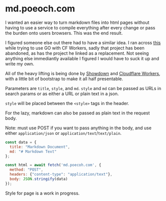 # md.poeoch.com
I wanted an easier way to turn markdown files into html pages without having to use a service to compile everything after every change or pass the burden onto users browsers. This was the end result.

I figured someone else out there had to have a similar idea. I ran across [this](https://nicholas.cloud/blog/continuing-hijinks-with-cloudflare-workers/) while trying to use GO with CF Workers, sadly that project has been abandoned, as has the project he linked as a replacement. Not seeing anything else immediantly available I figured I would have to suck it up and write my own.

All of the heavy lifting is being done by [Showdown](https://showdownjs.com/) and [Cloudflare Workers](https://workers.cloudflare.com/), with a little bit of bootstrap to make it all half presentable.

Parameters are `title`, `style`, and `md`. `style` and `md` can be passed as URLs in search params or as either a URL or plain text in a json.

`style` will be placed between the `<style>` tags in the header.

For the lazy, markdown can also be passed as plain text in the request body.

Note: must use POST if you want to pass anything in the body, and use either `application/json` or `application/text`/`text/plain`.

```javascript
const data = {
  title: "Markdown Document",
  md: "# Markdown Text"
};

const html = await fetch('md.poecoh.com', {
  method: "POST",
  headers: {"content-type": "application/text"},
  body: JSON.stringify(data)
});
```

Style for page is a work in progress.
